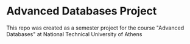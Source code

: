 # Advanced Databases Project
This repo was created as a semester project for the course "Advanced Databases"
at National Technical University of Athens
